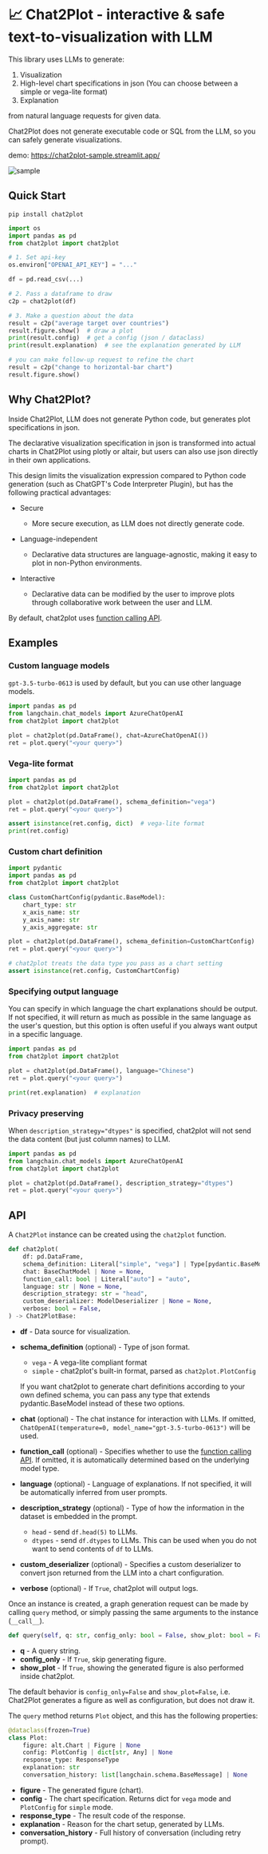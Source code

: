# 📈 Chat2Plot - interactive & safe text-to-visualization with LLM

This library uses LLMs to generate:

1. Visualization 
2. High-level chart specifications in json (You can choose between a simple or vega-lite format)
3. Explanation

from natural language requests for given data.

Chat2Plot does not generate executable code or SQL from the LLM, 
so you can safely generate visualizations.

demo: https://chat2plot-sample.streamlit.app/

![sample](sample.png)

## Quick Start

```shell
pip install chat2plot
```

```Python
import os
import pandas as pd
from chat2plot import chat2plot

# 1. Set api-key
os.environ["OPENAI_API_KEY"] = "..."

df = pd.read_csv(...)

# 2. Pass a dataframe to draw
c2p = chat2plot(df)

# 3. Make a question about the data
result = c2p("average target over countries")
result.figure.show()  # draw a plot
print(result.config)  # get a config (json / dataclass)
print(result.explanation)  # see the explanation generated by LLM

# you can make follow-up request to refine the chart
result = c2p("change to horizontal-bar chart")
result.figure.show()
```

## Why Chat2Plot?

Inside Chat2Plot, LLM does not generate Python code,
but generates plot specifications in json.

The declarative visualization specification in json is transformed into actual charts in 
Chat2Plot using plotly or altair, but users can also use json directly in their own applications.

This design limits the visualization expression compared to Python code generation 
(such as ChatGPT's Code Interpreter Plugin), but has the following practical advantages:

- Secure
    - More secure execution, as LLM does not directly generate code.

- Language-independent
    - Declarative data structures are language-agnostic, making it easy to plot in non-Python environments.

- Interactive
    - Declarative data can be modified by the user to improve plots through collaborative work between the user and LLM.

By default, chat2plot uses [function calling API](https://openai.com/blog/function-calling-and-other-api-updates).

## Examples

### Custom language models
`gpt-3.5-turbo-0613` is used by default, but you can use other language models.

```python
import pandas as pd
from langchain.chat_models import AzureChatOpenAI
from chat2plot import chat2plot

plot = chat2plot(pd.DataFrame(), chat=AzureChatOpenAI())
ret = plot.query("<your query>")
```

### Vega-lite format

```python
import pandas as pd
from chat2plot import chat2plot

plot = chat2plot(pd.DataFrame(), schema_definition="vega")
ret = plot.query("<your query>")

assert isinstance(ret.config, dict)  # vega-lite format
print(ret.config)
```

### Custom chart definition

```python
import pydantic
import pandas as pd
from chat2plot import chat2plot

class CustomChartConfig(pydantic.BaseModel):
    chart_type: str
    x_axis_name: str
    y_axis_name: str
    y_axis_aggregate: str

plot = chat2plot(pd.DataFrame(), schema_definition=CustomChartConfig)
ret = plot.query("<your query>")

# chat2plot treats the data type you pass as a chart setting
assert isinstance(ret.config, CustomChartConfig)
```

### Specifying output language
You can specify in which language the chart explanations should be output. 
If not specified, it will return as much as possible in the same language as the user's question, 
but this option is often useful if you always want output in a specific language.

```python
import pandas as pd
from chat2plot import chat2plot

plot = chat2plot(pd.DataFrame(), language="Chinese")
ret = plot.query("<your query>")

print(ret.explanation)  # explanation 
```

### Privacy preserving
When `description_strategy="dtypes"` is specified, chat2plot will not send the data 
content (but just column names) to LLM.

```python
import pandas as pd
from langchain.chat_models import AzureChatOpenAI
from chat2plot import chat2plot

plot = chat2plot(pd.DataFrame(), description_strategy="dtypes")
ret = plot.query("<your query>")
```


## API

A `Chat2Plot` instance can be created using the `chat2plot` function.

```Python
def chat2plot(
    df: pd.DataFrame,
    schema_definition: Literal["simple", "vega"] | Type[pydantic.BaseModel] = "simple",
    chat: BaseChatModel | None = None,
    function_call: bool | Literal["auto"] = "auto",
    language: str | None = None,
    description_strategy: str = "head",
    custom_deserializer: ModelDeserializer | None = None,
    verbose: bool = False,
) -> Chat2PlotBase:
```

- **df** - Data source for visualization.
- **schema_definition** (optional) - Type of json format.
  - `vega` - A vega-lite compliant format
  - `simple` - chat2plot's built-in format, parsed as `chat2plot.PlotConfig`

  If you want chat2plot to generate chart definitions according to your own defined schema, 
  you can pass any type that extends pydantic.BaseModel instead of these two options.
- **chat** (optional) - The chat instance for interaction with LLMs.
  If omitted, `ChatOpenAI(temperature=0, model_name="gpt-3.5-turbo-0613")` will be used.
- **function_call** (optional) - Specifies whether to use the [function calling API](https://openai.com/blog/function-calling-and-other-api-updates).
  If omitted, it is automatically determined based on the underlying model type. 
- **language** (optional) - Language of explanations. If not specified, it will be automatically inferred from user prompts.
- **description_strategy** (optional) - Type of how the information in the dataset is embedded in the prompt.
  - `head` - send `df.head(5)` to LLMs.
  - `dtypes` - send `df.dtypes` to LLMs. This can be used when you do not want to send contents of `df` to LLMs.
- **custom_deserializer** (optional) - Specifies a custom deserializer to convert json returned from the LLM into a chart configuration.
- **verbose** (optional) - If `True`, chat2plot will output logs.


Once an instance is created, a graph generation request can be made 
by calling `query` method, or simply passing the same arguments to the instance (`__call__`).

```Python
def query(self, q: str, config_only: bool = False, show_plot: bool = False) -> Plot:
```
- **q** - A query string.
- **config_only** - If `True`, skip generating figure.
- **show_plot** - If `True`, showing the generated figure is also performed inside chat2plot.

The default behavior is `config_only=False` and `show_plot=False`, 
i.e. Chat2Plot generates a figure as well as configuration, but does not draw it.

The `query` method returns `Plot` object, and this has the following properties:

```Python
@dataclass(frozen=True)
class Plot:
    figure: alt.Chart | Figure | None
    config: PlotConfig | dict[str, Any] | None
    response_type: ResponseType
    explanation: str
    conversation_history: list[langchain.schema.BaseMessage] | None
```

- **figure** - The generated figure (chart).
- **config** - The chart specification. Returns dict for `vega` mode and `PlotConfig` for `simple` mode.
- **response_type** - The result code of the response.
- **explanation** - Reason for the chart setup, generated by LLMs.
- **conversation_history** - Full history of conversation (including retry prompt).

